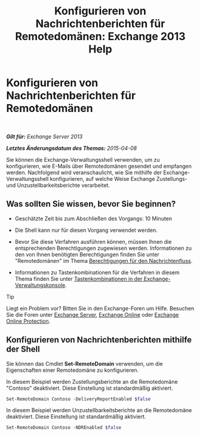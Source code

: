 ﻿---
title: 'Konfigurieren von Nachrichtenberichten für Remotedomänen: Exchange 2013 Help'
TOCTitle: Konfigurieren von Nachrichtenberichten für Remotedomänen
ms:assetid: 73dc686a-e7a3-44c7-b82f-f52ff9273199
ms:mtpsurl: https://technet.microsoft.com/de-de/library/JJ649325(v=EXCHG.150)
ms:contentKeyID: 50476009
ms.date: 04/24/2018
mtps_version: v=EXCHG.150
ms.translationtype: HT
---

# Konfigurieren von Nachrichtenberichten für Remotedomänen

 

_**Gilt für:** Exchange Server 2013_

_**Letztes Änderungsdatum des Themas:** 2015-04-08_

Sie können die Exchange-Verwaltungsshell verwenden, um zu konfigurieren, wie E-Mails über Remotedomänen gesendet und empfangen werden. Nachfolgend wird veranschaulicht, wie Sie mithilfe der Exchange-Verwaltungsshell konfigurieren, auf welche Weise Exchange Zustellungs- und Unzustellbarkeitsberichte verarbeitet.

## Was sollten Sie wissen, bevor Sie beginnen?

  - Geschätzte Zeit bis zum Abschließen des Vorgangs: 10 Minuten

  - Die Shell kann nur für diesen Vorgang verwendet werden.

  - Bevor Sie diese Verfahren ausführen können, müssen Ihnen die entsprechenden Berechtigungen zugewiesen werden. Informationen zu den von Ihnen benötigten Berechtigungen finden Sie unter "Remotedomänen" im Thema [Berechtigungen für den Nachrichtenfluss](mail-flow-permissions-exchange-2013-help.md).

  - Informationen zu Tastenkombinationen für die Verfahren in diesem Thema finden Sie unter [Tastenkombinationen in der Exchange-Verwaltungskonsole](keyboard-shortcuts-in-the-exchange-admin-center-exchange-online-protection-help.md).


> [!TIP]
> Liegt ein Problem vor? Bitten Sie in den Exchange-Foren um Hilfe. Besuchen Sie die Foren unter <A href="https://go.microsoft.com/fwlink/p/?linkid=60612">Exchange Server</A>, <A href="https://go.microsoft.com/fwlink/p/?linkid=267542">Exchange Online</A> oder <A href="https://go.microsoft.com/fwlink/p/?linkid=285351">Exchange Online Protection</A>.



## Konfigurieren von Nachrichtenberichten mithilfe der Shell

Sie können das Cmdlet **Set-RemoteDomain** verwenden, um die Eigenschaften einer Remotedomäne zu konfigurieren.

In diesem Beispiel werden Zustellungsberichte an die Remotedomäne "Contoso" deaktiviert. Diese Einstellung ist standardmäßig aktiviert.

```powershell
Set-RemoteDomain Contoso -DeliveryReportEnabled $false
```

In diesem Beispiel werden Unzustellbarkeitsberichte an die Remotedomäne deaktiviert. Diese Einstellung ist standardmäßig aktiviert.

```powershell
Set-RemoteDomain Contoso -NDREnabled $false
```

